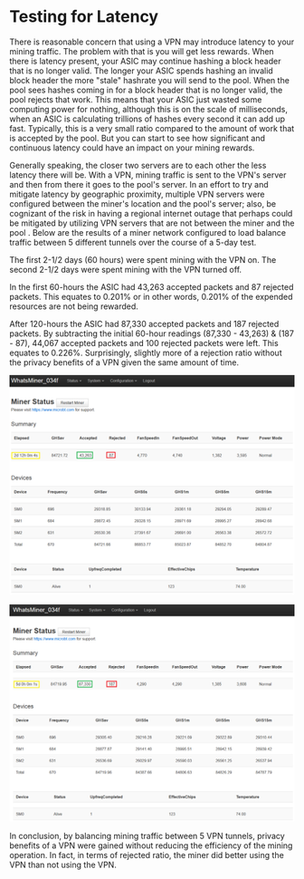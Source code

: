 # Testing for Latency
There is reasonable concern that using a VPN may introduce latency to your mining traffic. The problem with that is you will get less rewards. When there is latency present, your ASIC may continue hashing a block header that is no longer valid. The longer your ASIC spends hashing an invalid block header the more "stale" hashrate you will send to the pool. When the pool sees hashes coming in for a block header that is no longer valid, the pool rejects that work. This means that your ASIC just wasted some computing power for nothing, although this is on the scale of milliseconds, when an ASIC is calculating trillions of hashes every second it can add up fast. Typically, this is a very small ratio compared to the amount of work that is accepted by the pool. But you can start to see how significant and continuous latency could have an impact on your mining rewards. 

Generally speaking, the closer two servers are to each other the less latency there will be. With a VPN, mining traffic is sent to the VPN's server and then from there it goes to the pool's server. In an effort to try and mitigate latency by geographic proximity, multiple VPN servers were configured between the miner's location and the pool's server; also,  be cognizant of the risk in having a regional internet outage that perhaps could be mitigated by utilizing VPN servers that are not between the miner and the pool . Below are the results of a miner network configured to load balance traffic between 5 different tunnels over the course of a 5-day test. 

The first 2-1/2 days (60 hours) were spent mining with the VPN on. The second 2-1/2 days were spent mining with the VPN turned off.

In the first 60-hours the ASIC had 43,263 accepted packets and 87 rejected packets. This equates to 0.201% or in other words, 0.201% of the expended resources are not being rewarded. 

After 120-hours the ASIC had 87,330 accepted packets and 187 rejected packets. By subtracting the initial 60-hour readings (87,330 - 43,263) & (187 - 87), 44,067 accepted packets and 100 rejected packets were left. This equates to 0.226%. Surprisingly, slightly more of a rejection ratio without the privacy benefits of a VPN given the same amount of time. 

![](assets/latency1.png)

![](assets/latency3.png)

In conclusion, by balancing mining traffic between 5 VPN tunnels, privacy benefits of a VPN were gained without reducing the efficiency of the mining operation. In fact, in terms of rejected ratio, the miner did better using the VPN than not using the VPN. 
